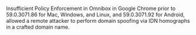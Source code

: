 Insufficient Policy Enforcement in Omnibox in Google Chrome prior to 59.0.3071.86 for Mac, Windows, and Linux, and 59.0.3071.92 for Android, allowed a remote attacker to perform domain spoofing via IDN homographs in a crafted domain name.